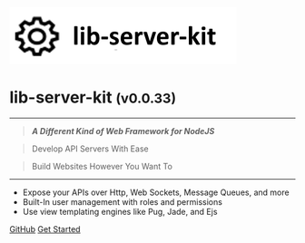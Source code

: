 <!-- _coverpage.md -->

![logo](media/template-lib-banner-large.png)

# lib-server-kit <small>(v0.0.33)</small>

<hr>

> ***A Different Kind of Web Framework for NodeJS***

> Develop API Servers With Ease

> Build Websites However You Want To

<hr>

- Expose your APIs over Http, Web Sockets, Message Queues, and more
- Built-In user management with roles and permissions
- Use view templating engines like Pug, Jade, and Ejs

[GitHub](https://github.com/liquicode/lib-server-kit)
[Get Started](external/readme.md)


<!-- background image -->
<!-- ![]() -->

<!-- background color -->
<!-- ![color](#cceeff) -->
<!-- ![color](#2980B9) -->
